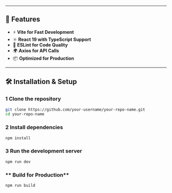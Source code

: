 
---

## **🚀 Features**
- ⚡ **Vite for Fast Development**
- ⚛️ **React 19 with TypeScript Support**
- 🔄 **ESLint for Code Quality**
- 🌍 **Axios for API Calls**
- 📦 **Optimized for Production**

---

## **🛠️ Installation & Setup**
### **1 Clone the repository**
```bash
git clone https://github.com/your-username/your-repo-name.git
cd your-repo-name
```
### **2 Install dependencies**
```bash
npm install
```
### **3 Run the development server**
```bash
npm run dev
```
### ** Build for Production**
```bash
npm run build
```


